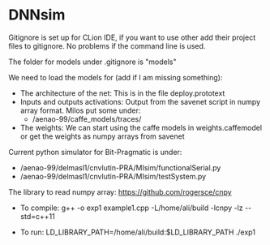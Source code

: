 # DNNsim

Gitignore is set up for CLion IDE, if you want to use other add their project files to gitignore. 
No problems if the command line is used.

The folder for models under .gitignore is "models"

We need to load the models for (add if I am missing something):
*   The architecture of the net: This is in the file deploy.prototext
*   Inputs and outputs activations: Output from the savenet script in numpy array format. Milos put some under:
    *   /aenao-99/caffe_models/traces/
*   The weights: We can start using the caffe models in weights.caffemodel or get the weights as numpy arrays from savenet

Current python simulator for Bit-Pragmatic is under: 
*   /aenao-99/delmasl1/cnvlutin-PRA/MIsim/functionalSerial.py
*   /aenao-99/delmasl1/cnvlutin-PRA/MIsim/testSystem.py


The library to read numpy array:
https://github.com/rogersce/cnpy
* To compile:   g++ -o exp1 example1.cpp -L/home/ali/build -lcnpy -lz --std=c++11

* To run:   LD_LIBRARY_PATH=/home/ali/build:$LD_LIBRARY_PATH ./exp1

